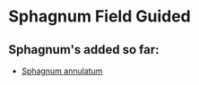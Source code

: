 # Sphagnum Field Guided

## Sphagnum's added so far:

- [Sphagnum annulatum](/Subgenus%20Cuspidata/Sphagnum%20annulatum/)
